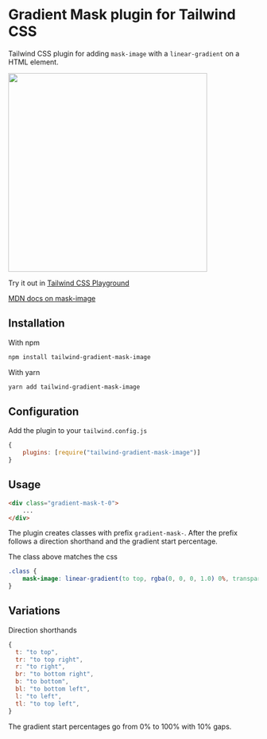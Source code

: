 # Gradient Mask plugin for Tailwind CSS

Tailwind CSS plugin for adding `mask-image` with a `linear-gradient` on a HTML element.

<img src="screenshot.png" width="400">

Try it out in [Tailwind CSS Playground](https://play.tailwindcss.com/ZAQrbYa3wH)

[MDN docs on mask-image](https://developer.mozilla.org/en-US/docs/Web/CSS/mask-image)

## Installation

With npm
```bash
npm install tailwind-gradient-mask-image
```

With yarn
```bash
yarn add tailwind-gradient-mask-image
```

## Configuration

Add the plugin to your `tailwind.config.js`

```js
{
    plugins: [require("tailwind-gradient-mask-image")]
}
```

## Usage

```html
<div class="gradient-mask-t-0">
    ...
</div>
```

The plugin creates classes with prefix `gradient-mask-`. After the prefix follows a direction shorthand and the gradient start percentage.

The class above matches the css
```css
.class {
    mask-image: linear-gradient(to top, rgba(0, 0, 0, 1.0) 0%, transparent 100%);
}
```


## Variations

Direction shorthands
```js
{
  t: "to top",
  tr: "to top right",
  r: "to right",
  br: "to bottom right",
  b: "to bottom",
  bl: "to bottom left",
  l: "to left",
  tl: "to top left",
}
```

The gradient start percentages go from 0% to 100% with 10% gaps.


